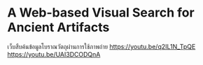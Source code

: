 # A Web-based Visual Search for Ancient Artifacts 
เว็บสืบค้นข้อมูลโบราณวัตถุผ่านการใช้ภาพถ่าย
https://youtu.be/q2IL1N_TpQE
https://youtu.be/UAI3DCODQnA

